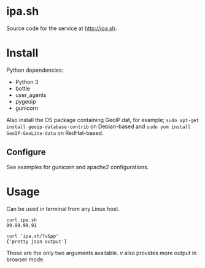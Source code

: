 # ipa.sh

Source code for the service at http://ipa.sh.

# Install

Python dependencies:

  * Python 3
  * bottle
  * user\_agents
  * pygeoip
  * gunicorn

Also install the OS package containing GeoIP.dat, for example; ``sudo apt-get install geoip-database-contrib`` on Debian-based and ``sudo yum install GeoIP-GeoLite-data`` on RedHat-based. 

## Configure

See examples for gunicorn and apache2 configurations.

# Usage

Can be used in terminal from any Linux host.

    curl ipa.sh
    99.99.99.91

    curl 'ipa.sh/?v&pp'
    {'pretty json output'}

Those are the only two arguments available. _v_ also provides more output in browser mode. 
